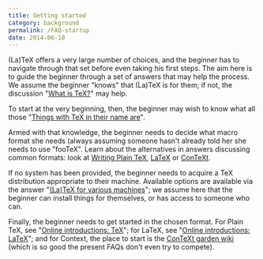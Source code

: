 ```yaml
---
title: Getting started
category: background
permalink: /FAQ-startup
date: 2014-06-10
---
```


(La)TeX offers a very large number of choices, and the beginner has
to navigate through that set before even taking his first steps.  The
aim here is to guide the beginner through a set of answers that may
help the process.  We assume the beginner "knows" that (La)TeX is
for them; if not, the discussion "[What is TeX?](FAQ-whatTeX)"
may help.

To start at the very beginning, then, the beginner may wish to know
what all those 
"[Things with TeX in their name are](FAQ-texthings)".

Armed with that knowledge, the beginner needs to decide what macro
format she needs (always assuming someone hasn't already told her she
needs to use "fooTeX".  Learn about the alternatives in answers
discussing common formats: look at 
[Writing Plain TeX](FAQ-plaintex),
[LaTeX](FAQ-latex) or
[ConTeXt](FAQ-context).

If no system has been provided, the beginner needs to acquire a TeX
distribution appropriate to their machine.  Available options are
available via the answer 
"[(La)TeX for various machines](FAQ-TeXsystems)"; we assume
here that the beginner can install things for themselves, or has access
to someone who can.

Finally, the beginner needs to get started in the chosen format.  For
Plain TeX, see "[Online introductions: TeX](FAQ-man-tex)";
for LaTeX, see 
"[Online introductions: LaTeX](FAQ-man-latex)"; and for
Context, the place to start is the 
[ConTeXt garden wiki](http://wiki.contextgarden.net/Main_Page)
(which is so good the present FAQs don't even try to compete).

